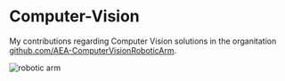 # Computer-Vision
My contributions regarding Computer Vision solutions in the organitation [github.com/AEA-ComputerVisionRoboticArm](https://github.com/AEA-ComputerVisionRoboticArm). 

![robotic arm](https://github.com/user-attachments/assets/52ebb795-8cfa-4376-80cd-1a0f24b53922)







